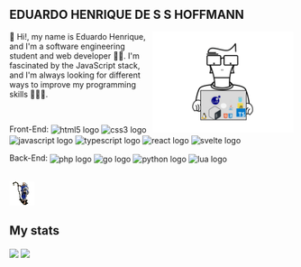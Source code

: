 <div>
  <h2> EDUARDO HENRIQUE DE S S HOFFMANN </h2>
   <img align="right" src="https://github.com/EduDevHe/EduDevHE/blob/main/Edu%20dev.gif" alt="this slowpoke moves"  width="250" />
   <p>👋 Hi!, my name is Eduardo Henrique, and I'm a software engineering student and web developer 🧑‍💻. I'm fascinated by the JavaScript stack, and I'm always looking for different ways to improve my programming skills 🏋️‍♂️🧠.</p>
   <br>
  
 <P>
 Front-End:  
  <img align="center" src="https://img.shields.io/badge/HTML5-E34F26?logo=html5&logoColor=white&style=for-the-badge" height="20" alt="html5 logo"  />
  <img align="center" src="https://img.shields.io/badge/CSS3-1572B6?logo=css3&logoColor=white&style=for-the-badge" height="20" alt="css3 logo"  />
  <img align="center" src="https://img.shields.io/badge/JavaScript-F7DF1E?logo=javascript&logoColor=black&style=for-the-badge" height="20"  alt="javascript logo"  />
  <img align="center" src="https://img.shields.io/badge/TypeScript-3178C6?logo=typescript&logoColor=white&style=for-the-badge" height="20" alt="typescript logo"  />

  <img align="center" src="https://img.shields.io/badge/React-61DAFB?logo=react&logoColor=black&style=for-the-badge" height="20" alt="react logo"  />
  <img align="center" src="https://img.shields.io/badge/Svelte-FF3E00?logo=svelte&logoColor=white&style=for-the-badge" height="20" alt="svelte logo"  />
 </P>
 <p>
   Back-End:
    <img align="center" src="https://img.shields.io/badge/PHP-777BB4?logo=php&logoColor=black&style=for-the-badge" height="20" alt="php logo"  />
    <img align="center" src="https://img.shields.io/badge/Go-00ADD8?logo=go&logoColor=white&style=for-the-badge" height="20" alt="go logo"  />  
    <img align="center" src="https://img.shields.io/badge/Python-3776AB?logo=python&logoColor=white&style=for-the-badge" height="20" alt="python logo"  />
    <img align="center" src="https://img.shields.io/badge/Lua-2C2D72?logo=lua&logoColor=white&style=for-the-badge" height="20" alt="lua logo"  />
 </p> 
</div>

<br>
<img src="https://github.com/EduDevHe/EduDevHE/blob/main/wololo-age-of-empires.gif" alt="this slowpoke moves"   /> 

## My stats
<div style="display: inline-block;">
  <img align="center" 
  height="200em" src="https://github-readme-stats.vercel.app/api?username=EduDevHe&repo=github-readme-stats&theme=swift"
   />
  <img
    align="center"
    height="200em"
    src="https://github-readme-stats.vercel.app/api/top-langs/?username=EduDevHe&layout=compact&locale=pt-br&langs_count=20&theme=swift"
  />
</div>
